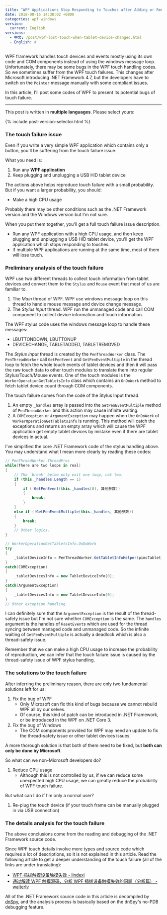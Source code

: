 ```yaml
---
title: "WPF Applications Stop Responding to Touches after Adding or Removing Tablet Devices"
date: 2018-08-15 14:38:02 +0800
categories: wpf windows
version:
  current: English
versions:
  - 中文: /post/wpf-lost-touch-when-tablet-device-changed.html
  - English: #
---
```


WPF framework handles touch devices and events mostly using its own code and COM components instead of using the windows message loop. Unfortunately, there may be some bugs in the WPF touch handling codes. So we sometimes suffer from the WPF touch failures. This changes after Microsoft introducing .NET Framework 4.7, but the developers have to switch on the `Pointer` message manually with some compliant issues.

In this article, I'll post some codes of WPF to present its potential bugs of touch failure.

---

This post is written in **multiple languages**. Please select yours:

{% include post-version-selector.html %}

<div id="toc"></div>

### The touch failure issue

Even if you write a very simple WPF application which contains only a button, you'll be suffering from the touch failure issue.

What you need is:

1. Run any **WPF application**
1. Keep plugging and unplugging a USB HID tablet device

The actions above helps reproduce touch failure with a small probability. But if you want a larger probability, you should:

- Make a high CPU usage

Probably there may be other conditions such as the .NET Framework version and the Windows version but I'm not sure.

When you put them together, you'll get a full touch failure issue description.

- Run any WPF application with a high CPU usage, and then keep plugging and unplugging a USB HID tablet device, you'll get the WPF application which stops responding to touches.
- If multiple WPF applications are running at the same time, most of them will lose touch.

### Preliminary analysis of the touch failure

WPF use two different threads to collect touch information from tablet devices and convert them to the `Stylus` and `Mouse` event that most of us are familiar to.

1. The *Main* thread of WPF. WPF use windows message loop on this thread to handle mouse message and device change message.
1. The *Stylus Input* thread. WPF run the unmanaged code and call COM component to collect device information and touch information.

The WPF stylus code uses the windows message loop to handle these messages:

- LBUTTONDOWN, LBUTTONUP
- DEVICECHANGE, TABLETADDED, TABLETREMOVED

The *Stylus Input* thread is created by the `PenThreadWorker` class. The `PenThreadWorker` call `GetPenEvent` and `GetPenEventMultiple` in the thread loop to fetch the whole touch events of tablet devices and then it will pass the raw touch data to other touch modules to translate them into regular Stylus/Touch/Mouse events. One of the touch modules is the `WorkerOperationGetTabletsInfo` class which contains an `OnDoWork` method to fetch tablet device count through COM components.

The touch failure comes from the code of the Stylus Input thread.

1. An empty `_handles` array is passed into the `GetPenEventMultiple` method of `PenThreadWorker` and this action may cause infinite waiting.
1. A `COMException` or `ArgumentException` may happen when the `OnDoWork` of `WorkerOperationGetTabletsInfo` is running. This method will catch the exceptions and returns an empty array which will cause the WPF application get empty tablet devices by mistake even if there are tablet devices in actual.

I've simplified the core .NET Framework code of the stylus handling above. You may understand what I mean more clearly by reading these codes:


```csharp
// PenThreadWorker.ThreadProc
while(There are two loops in real)
{
    // The `break` below only exit one loop, not two.
    if (this._handles.Length == 1)
    {
        if (!GetPenEvent(this._handles[0], 其他参数))
        {
            break;
        }
    }
    else if (!GetPenEventMultiple(this._handles, 其他参数))
    {
        break;
    }
    // Other logics.
}
```

```csharp
// WorkerOperationGetTabletsInfo.OnDoWork
try
{
    _tabletDeviceInfo = PenThreadWorker.GetTabletInfoHelper(pimcTablet);
}
catch(COMException)
{
    _tabletDevicesInfo = new TabletDeviceInfo[0];
}
catch(ArgumentException)
{
    _tabletDevicesInfo = new TabletDeviceInfo[0];
}
// Other exception handling.
```

I can definitely sure that the `ArgumentException` is the result of the thread-safety issue but I'm not sure whether `COMException` is the same. The `handles` argument is the handles of `ResetEvent`s which are used for the thread syncing between managed code and unmanaged code. So the infinite waiting of `GetPenEventMultiple` is actually a deadlock which is also a thread-safety issue.

Remember that we can make a high CPU usage to increase the probability of reproduction, we can infer that the touch failure issue is caused by the thread-safety issue of WPF stylus handling.

### The solutions to the touch failure

After inferring the preliminary reason, there are only two fundamental solutions left for us:

1. Fix the bug of WPF
    - Only Microsoft can fix this kind of bugs because we cannot rebuild WPF all by our selves.
    - Of course, this kind of patch can be introduced in .NET Framework, or be introduced in the WPF on .NET Core 3.
1. Fix the bug of Windows
    - The COM components provided for WPF may need an update to fix the thread-safety issue or other tablet devices issues.

A more thorough solution is that both of them need to be fixed, but **both can only be done by Microsoft**.

So what can we non-Microsoft developers do?

1. Reduce CPU usage
    - Although this is not controlled by us, if we can reduce some unexpected high CPU usage, we can greatly reduce the probability of WPF touch failure.
  
But what can I do if I'm only a normal user?

1. Re-plug the touch device (if your touch frame can be manually plugged in via USB connection)

### The details analysis for the touch failure

The above conclusions come from the reading and debugging of the .NET Framework source code.

Since WPF touch details involve more types and source code which requires a lot of descriptions, so it is not explained in this article. Read the following article to get a deeper understanding of the touch failure (all of the links are under translating):

- [WPF 插拔触摸设备触摸失效 - lindexi](https://lindexi.gitee.io/post/WPF-%E6%8F%92%E6%8B%94%E8%A7%A6%E6%91%B8%E8%AE%BE%E5%A4%87%E8%A7%A6%E6%91%B8%E5%A4%B1%E6%95%88.html)
- [通过解读 WPF 触摸源码，分析 WPF 插拔设备触摸失效的问题（分析篇） - walterlv](/post/analyze-wpf-losting-touch-when-tablet-device-changed.html)

All of the .NET Framework source code in this article is decompiled by [dnSpy](https://github.com/0xd4d/dnSpy), and the analysis process is basically based on the dnSpy's no-PDB debugging feature.

